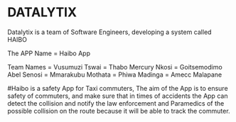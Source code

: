 # DATALYTIX
Datalytix is a team of Software Engineers, developing a system called HAIBO


The APP Name = Haibo App


Team Names = Vusumuzi Tswai
           = Thabo Mercury Nkosi
           = Goitsemodimo Abel Senosi
           = Mmarakubu Mothata
           = Phiwa Madinga
           = Amecc Malapane


#Haibo is a safety App for Taxi commuters, The aim of the App is to ensure safety of commuters, and make sure that in times of accidents the App can detect the collision and notify the law enforcement and Paramedics of the possible collision on the route because it will be able to track the commuter. 
           
